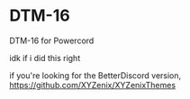 # DTM-16
 DTM-16 for Powercord

idk if i did this right

if you're looking for the BetterDiscord version, https://github.com/XYZenix/XYZenixThemes
